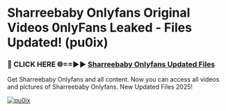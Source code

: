 # Sharreebaby Onlyfans Original Videos 0nlyFans Leaked - Files Updated! (pu0ix)

<h3>🔴 CLICK HERE 🌐==►► <a href="https://tinyurl.com/2wckxsce" rel="nofollow">Sharreebaby Onlyfans Updated Files</a></h3>

Get Sharreebaby Onlyfans and all content. Now you can access all videos and pictures of Sharreebaby Onlyfans. New Updated Files 2025!

[![pu0ix](https://i.imgur.com/AFduVYN.gif)](https://tinyurl.com/2wckxsce)
